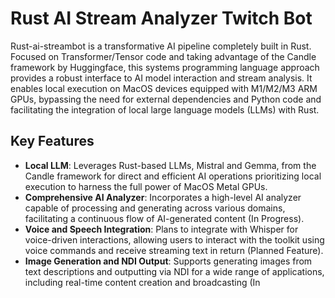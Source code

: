 # Rust AI Stream Analyzer Twitch Bot

Rust-ai-streambot is a transformative AI pipeline completely built in Rust. Focused on Transformer/Tensor code and taking advantage of the Candle framework by Huggingface, this systems programming language approach provides a robust interface to AI model interaction and stream analysis. It enables local execution on MacOS devices equipped with M1/M2/M3 ARM GPUs, bypassing the need for external dependencies and Python code and facilitating the integration of local large language models (LLMs) with Rust.

## Key Features

-   **Local LLM**: Leverages Rust-based LLMs, Mistral and Gemma, from the Candle framework for direct and efficient AI operations prioritizing local execution to harness the full power of MacOS Metal GPUs.
-   **Comprehensive AI Analyzer**: Incorporates a high-level AI analyzer capable of processing and generating across various domains, facilitating a continuous flow of AI-generated content (In Progress).
-   **Voice and Speech Integration**: Plans to integrate with Whisper for voice-driven interactions, allowing users to interact with the toolkit using voice commands and receive streaming text in return (Planned Feature).
-   **Image Generation and NDI Output**: Supports generating images from text descriptions and outputting via NDI for a wide range of applications, including real-time content creation and broadcasting (In